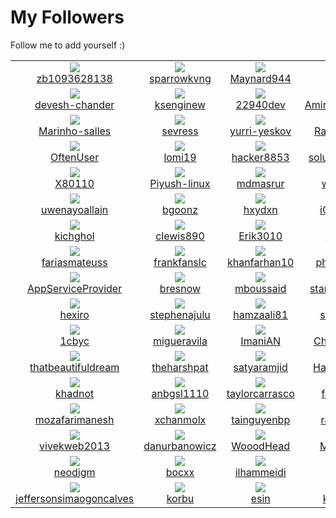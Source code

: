 # My Followers
Follow me to add yourself :)
<!--START_SECTION:top-followers-->
<table><tr>
  <td align="center">
    <a href="https://github.com/zb1093628138">
      <img src="https://avatars.githubusercontent.com/u/91184748?v=4" />
      <br />
      zb1093628138
    </a> 
  </td>

  <td align="center">
    <a href="https://github.com/sparrowkvng">
      <img src="https://avatars.githubusercontent.com/u/90632344?v=4" />
      <br />
      sparrowkvng
    </a> 
  </td>

  <td align="center">
    <a href="https://github.com/Maynard944">
      <img src="https://avatars.githubusercontent.com/u/90311276?v=4" />
      <br />
      Maynard944
    </a> 
  </td>

  <td align="center">
    <a href="https://github.com/Sinumi">
      <img src="https://avatars.githubusercontent.com/u/90086392?v=4" />
      <br />
      Sinumi
    </a> 
  </td>

  <td align="center">
    <a href="https://github.com/nguoithulinh2021">
      <img src="https://avatars.githubusercontent.com/u/89864773?v=4" />
      <br />
      nguoithulinh2021
    </a> 
  </td>

  <td align="center">
    <a href="https://github.com/diogopereiradev">
      <img src="https://avatars.githubusercontent.com/u/89779630?v=4" />
      <br />
      diogopereiradev
    </a> 
  </td></tr>
<tr>
  <td align="center">
    <a href="https://github.com/devesh-chander">
      <img src="https://avatars.githubusercontent.com/u/89605079?v=4" />
      <br />
      devesh-chander
    </a> 
  </td>

  <td align="center">
    <a href="https://github.com/ksenginew">
      <img src="https://avatars.githubusercontent.com/u/89186091?v=4" />
      <br />
      ksenginew
    </a> 
  </td>

  <td align="center">
    <a href="https://github.com/22940dev">
      <img src="https://avatars.githubusercontent.com/u/88142969?v=4" />
      <br />
      22940dev
    </a> 
  </td>

  <td align="center">
    <a href="https://github.com/AmirhoseinHesami">
      <img src="https://avatars.githubusercontent.com/u/86534843?v=4" />
      <br />
      AmirhoseinHesami
    </a> 
  </td>

  <td align="center">
    <a href="https://github.com/RafhsPaiz">
      <img src="https://avatars.githubusercontent.com/u/86043940?v=4" />
      <br />
      RafhsPaiz
    </a> 
  </td>

  <td align="center">
    <a href="https://github.com/Vishal313-m">
      <img src="https://avatars.githubusercontent.com/u/85690685?v=4" />
      <br />
      Vishal313-m
    </a> 
  </td></tr>
<tr>
  <td align="center">
    <a href="https://github.com/Marinho-salles">
      <img src="https://avatars.githubusercontent.com/u/84875639?v=4" />
      <br />
      Marinho-salles
    </a> 
  </td>

  <td align="center">
    <a href="https://github.com/sevress">
      <img src="https://avatars.githubusercontent.com/u/83327708?v=4" />
      <br />
      sevress
    </a> 
  </td>

  <td align="center">
    <a href="https://github.com/yurri-yeskov">
      <img src="https://avatars.githubusercontent.com/u/83100719?v=4" />
      <br />
      yurri-yeskov
    </a> 
  </td>

  <td align="center">
    <a href="https://github.com/RafaelPrincival">
      <img src="https://avatars.githubusercontent.com/u/82247772?v=4" />
      <br />
      RafaelPrincival
    </a> 
  </td>

  <td align="center">
    <a href="https://github.com/ochudi">
      <img src="https://avatars.githubusercontent.com/u/82163943?v=4" />
      <br />
      ochudi
    </a> 
  </td>

  <td align="center">
    <a href="https://github.com/marianorigo18">
      <img src="https://avatars.githubusercontent.com/u/82006357?v=4" />
      <br />
      marianorigo18
    </a> 
  </td></tr>
<tr>
  <td align="center">
    <a href="https://github.com/OftenUser">
      <img src="https://avatars.githubusercontent.com/u/77411288?v=4" />
      <br />
      OftenUser
    </a> 
  </td>

  <td align="center">
    <a href="https://github.com/lomi19">
      <img src="https://avatars.githubusercontent.com/u/77243755?v=4" />
      <br />
      lomi19
    </a> 
  </td>

  <td align="center">
    <a href="https://github.com/hacker8853">
      <img src="https://avatars.githubusercontent.com/u/76920935?v=4" />
      <br />
      hacker8853
    </a> 
  </td>

  <td align="center">
    <a href="https://github.com/solution-delivery">
      <img src="https://avatars.githubusercontent.com/u/75390221?v=4" />
      <br />
      solution-delivery
    </a> 
  </td>

  <td align="center">
    <a href="https://github.com/deepsea514">
      <img src="https://avatars.githubusercontent.com/u/74522790?v=4" />
      <br />
      deepsea514
    </a> 
  </td>

  <td align="center">
    <a href="https://github.com/adam-bouafia">
      <img src="https://avatars.githubusercontent.com/u/74255275?v=4" />
      <br />
      adam-bouafia
    </a> 
  </td></tr>
<tr>
  <td align="center">
    <a href="https://github.com/X80110">
      <img src="https://avatars.githubusercontent.com/u/72877008?v=4" />
      <br />
      X80110
    </a> 
  </td>

  <td align="center">
    <a href="https://github.com/Piyush-linux">
      <img src="https://avatars.githubusercontent.com/u/72852842?v=4" />
      <br />
      Piyush-linux
    </a> 
  </td>

  <td align="center">
    <a href="https://github.com/mdmasrur">
      <img src="https://avatars.githubusercontent.com/u/71648280?v=4" />
      <br />
      mdmasrur
    </a> 
  </td>

  <td align="center">
    <a href="https://github.com/withyousoft">
      <img src="https://avatars.githubusercontent.com/u/70968262?v=4" />
      <br />
      withyousoft
    </a> 
  </td>

  <td align="center">
    <a href="https://github.com/demiroo">
      <img src="https://avatars.githubusercontent.com/u/69108920?v=4" />
      <br />
      demiroo
    </a> 
  </td>

  <td align="center">
    <a href="https://github.com/am-miracle">
      <img src="https://avatars.githubusercontent.com/u/67763875?v=4" />
      <br />
      am-miracle
    </a> 
  </td></tr>
<tr>
  <td align="center">
    <a href="https://github.com/uwenayoallain">
      <img src="https://avatars.githubusercontent.com/u/66881609?v=4" />
      <br />
      uwenayoallain
    </a> 
  </td>

  <td align="center">
    <a href="https://github.com/bgoonz">
      <img src="https://avatars.githubusercontent.com/u/66654881?v=4" />
      <br />
      bgoonz
    </a> 
  </td>

  <td align="center">
    <a href="https://github.com/hxydxn">
      <img src="https://avatars.githubusercontent.com/u/64323922?v=4" />
      <br />
      hxydxn
    </a> 
  </td>

  <td align="center">
    <a href="https://github.com/iCruiseDATA">
      <img src="https://avatars.githubusercontent.com/u/64180440?v=4" />
      <br />
      iCruiseDATA
    </a> 
  </td>

  <td align="center">
    <a href="https://github.com/CharlesCreativeContent">
      <img src="https://avatars.githubusercontent.com/u/62077627?v=4" />
      <br />
      CharlesCreativeContent
    </a> 
  </td>

  <td align="center">
    <a href="https://github.com/vinosamari">
      <img src="https://avatars.githubusercontent.com/u/60850993?v=4" />
      <br />
      vinosamari
    </a> 
  </td></tr>
<tr>
  <td align="center">
    <a href="https://github.com/kichghol">
      <img src="https://avatars.githubusercontent.com/u/60784642?v=4" />
      <br />
      kichghol
    </a> 
  </td>

  <td align="center">
    <a href="https://github.com/clewis890">
      <img src="https://avatars.githubusercontent.com/u/60119523?v=4" />
      <br />
      clewis890
    </a> 
  </td>

  <td align="center">
    <a href="https://github.com/Erik3010">
      <img src="https://avatars.githubusercontent.com/u/59276485?v=4" />
      <br />
      Erik3010
    </a> 
  </td>

  <td align="center">
    <a href="https://github.com/andrewn6">
      <img src="https://avatars.githubusercontent.com/u/59238070?v=4" />
      <br />
      andrewn6
    </a> 
  </td>

  <td align="center">
    <a href="https://github.com/BEPb">
      <img src="https://avatars.githubusercontent.com/u/57312267?v=4" />
      <br />
      BEPb
    </a> 
  </td>

  <td align="center">
    <a href="https://github.com/arjunks2112">
      <img src="https://avatars.githubusercontent.com/u/56349056?v=4" />
      <br />
      arjunks2112
    </a> 
  </td></tr>
<tr>
  <td align="center">
    <a href="https://github.com/fariasmateuss">
      <img src="https://avatars.githubusercontent.com/u/55674918?v=4" />
      <br />
      fariasmateuss
    </a> 
  </td>

  <td align="center">
    <a href="https://github.com/frankfanslc">
      <img src="https://avatars.githubusercontent.com/u/55561087?v=4" />
      <br />
      frankfanslc
    </a> 
  </td>

  <td align="center">
    <a href="https://github.com/khanfarhan10">
      <img src="https://avatars.githubusercontent.com/u/50246790?v=4" />
      <br />
      khanfarhan10
    </a> 
  </td>

  <td align="center">
    <a href="https://github.com/philippetedajo">
      <img src="https://avatars.githubusercontent.com/u/49923201?v=4" />
      <br />
      philippetedajo
    </a> 
  </td>

  <td align="center">
    <a href="https://github.com/vcwild">
      <img src="https://avatars.githubusercontent.com/u/49621396?v=4" />
      <br />
      vcwild
    </a> 
  </td>

  <td align="center">
    <a href="https://github.com/filippo-fonseca">
      <img src="https://avatars.githubusercontent.com/u/48065878?v=4" />
      <br />
      filippo-fonseca
    </a> 
  </td></tr>
<tr>
  <td align="center">
    <a href="https://github.com/AppServiceProvider">
      <img src="https://avatars.githubusercontent.com/u/47697490?v=4" />
      <br />
      AppServiceProvider
    </a> 
  </td>

  <td align="center">
    <a href="https://github.com/bresnow">
      <img src="https://avatars.githubusercontent.com/u/45741877?v=4" />
      <br />
      bresnow
    </a> 
  </td>

  <td align="center">
    <a href="https://github.com/mboussaid">
      <img src="https://avatars.githubusercontent.com/u/43670958?v=4" />
      <br />
      mboussaid
    </a> 
  </td>

  <td align="center">
    <a href="https://github.com/standardgalactic">
      <img src="https://avatars.githubusercontent.com/u/43516554?v=4" />
      <br />
      standardgalactic
    </a> 
  </td>

  <td align="center">
    <a href="https://github.com/lucasrmagalhaes">
      <img src="https://avatars.githubusercontent.com/u/43296467?v=4" />
      <br />
      lucasrmagalhaes
    </a> 
  </td>

  <td align="center">
    <a href="https://github.com/elidakirigo">
      <img src="https://avatars.githubusercontent.com/u/42931101?v=4" />
      <br />
      elidakirigo
    </a> 
  </td></tr>
<tr>
  <td align="center">
    <a href="https://github.com/hexiro">
      <img src="https://avatars.githubusercontent.com/u/42787085?v=4" />
      <br />
      hexiro
    </a> 
  </td>

  <td align="center">
    <a href="https://github.com/stephenajulu">
      <img src="https://avatars.githubusercontent.com/u/42298053?v=4" />
      <br />
      stephenajulu
    </a> 
  </td>

  <td align="center">
    <a href="https://github.com/hamzaali81">
      <img src="https://avatars.githubusercontent.com/u/41760022?v=4" />
      <br />
      hamzaali81
    </a> 
  </td>

  <td align="center">
    <a href="https://github.com/silvesterwali">
      <img src="https://avatars.githubusercontent.com/u/40487188?v=4" />
      <br />
      silvesterwali
    </a> 
  </td>

  <td align="center">
    <a href="https://github.com/eust-w">
      <img src="https://avatars.githubusercontent.com/u/39115651?v=4" />
      <br />
      eust-w
    </a> 
  </td>

  <td align="center">
    <a href="https://github.com/Sanjai1112">
      <img src="https://avatars.githubusercontent.com/u/38290625?v=4" />
      <br />
      Sanjai1112
    </a> 
  </td></tr>
<tr>
  <td align="center">
    <a href="https://github.com/1cbyc">
      <img src="https://avatars.githubusercontent.com/u/35623334?v=4" />
      <br />
      1cbyc
    </a> 
  </td>

  <td align="center">
    <a href="https://github.com/migueravila">
      <img src="https://avatars.githubusercontent.com/u/35583825?v=4" />
      <br />
      migueravila
    </a> 
  </td>

  <td align="center">
    <a href="https://github.com/ImaniAN">
      <img src="https://avatars.githubusercontent.com/u/32896144?v=4" />
      <br />
      ImaniAN
    </a> 
  </td>

  <td align="center">
    <a href="https://github.com/Chukwudebelu">
      <img src="https://avatars.githubusercontent.com/u/32755252?v=4" />
      <br />
      Chukwudebelu
    </a> 
  </td>

  <td align="center">
    <a href="https://github.com/Kwynto">
      <img src="https://avatars.githubusercontent.com/u/31433211?v=4" />
      <br />
      Kwynto
    </a> 
  </td>

  <td align="center">
    <a href="https://github.com/baraki-weldat">
      <img src="https://avatars.githubusercontent.com/u/30467913?v=4" />
      <br />
      baraki-weldat
    </a> 
  </td></tr>
<tr>
  <td align="center">
    <a href="https://github.com/thatbeautifuldream">
      <img src="https://avatars.githubusercontent.com/u/28717686?v=4" />
      <br />
      thatbeautifuldream
    </a> 
  </td>

  <td align="center">
    <a href="https://github.com/theharshpat">
      <img src="https://avatars.githubusercontent.com/u/28351545?v=4" />
      <br />
      theharshpat
    </a> 
  </td>

  <td align="center">
    <a href="https://github.com/satyaramjid">
      <img src="https://avatars.githubusercontent.com/u/28245130?v=4" />
      <br />
      satyaramjid
    </a> 
  </td>

  <td align="center">
    <a href="https://github.com/HarshalShende">
      <img src="https://avatars.githubusercontent.com/u/26615635?v=4" />
      <br />
      HarshalShende
    </a> 
  </td>

  <td align="center">
    <a href="https://github.com/simonri">
      <img src="https://avatars.githubusercontent.com/u/25769699?v=4" />
      <br />
      simonri
    </a> 
  </td>

  <td align="center">
    <a href="https://github.com/yazmnh87">
      <img src="https://avatars.githubusercontent.com/u/25097299?v=4" />
      <br />
      yazmnh87
    </a> 
  </td></tr>
<tr>
  <td align="center">
    <a href="https://github.com/khadnot">
      <img src="https://avatars.githubusercontent.com/u/20587222?v=4" />
      <br />
      khadnot
    </a> 
  </td>

  <td align="center">
    <a href="https://github.com/anbgsl1110">
      <img src="https://avatars.githubusercontent.com/u/20208270?v=4" />
      <br />
      anbgsl1110
    </a> 
  </td>

  <td align="center">
    <a href="https://github.com/taylorcarrasco">
      <img src="https://avatars.githubusercontent.com/u/19296896?v=4" />
      <br />
      taylorcarrasco
    </a> 
  </td>

  <td align="center">
    <a href="https://github.com/fatih-yavuz">
      <img src="https://avatars.githubusercontent.com/u/18377668?v=4" />
      <br />
      fatih-yavuz
    </a> 
  </td>

  <td align="center">
    <a href="https://github.com/IDouble">
      <img src="https://avatars.githubusercontent.com/u/18186995?v=4" />
      <br />
      IDouble
    </a> 
  </td>

  <td align="center">
    <a href="https://github.com/taiwabisabi">
      <img src="https://avatars.githubusercontent.com/u/17015240?v=4" />
      <br />
      taiwabisabi
    </a> 
  </td></tr>
<tr>
  <td align="center">
    <a href="https://github.com/mozafarimanesh">
      <img src="https://avatars.githubusercontent.com/u/16508150?v=4" />
      <br />
      mozafarimanesh
    </a> 
  </td>

  <td align="center">
    <a href="https://github.com/xchanmolx">
      <img src="https://avatars.githubusercontent.com/u/16154263?v=4" />
      <br />
      xchanmolx
    </a> 
  </td>

  <td align="center">
    <a href="https://github.com/tainguyenbp">
      <img src="https://avatars.githubusercontent.com/u/14048946?v=4" />
      <br />
      tainguyenbp
    </a> 
  </td>

  <td align="center">
    <a href="https://github.com/ratamranjith">
      <img src="https://avatars.githubusercontent.com/u/13784669?v=4" />
      <br />
      ratamranjith
    </a> 
  </td>

  <td align="center">
    <a href="https://github.com/mkbrid">
      <img src="https://avatars.githubusercontent.com/u/11284225?v=4" />
      <br />
      mkbrid
    </a> 
  </td>

  <td align="center">
    <a href="https://github.com/dcalano">
      <img src="https://avatars.githubusercontent.com/u/7217772?v=4" />
      <br />
      dcalano
    </a> 
  </td></tr>
<tr>
  <td align="center">
    <a href="https://github.com/vivekweb2013">
      <img src="https://avatars.githubusercontent.com/u/7036736?v=4" />
      <br />
      vivekweb2013
    </a> 
  </td>

  <td align="center">
    <a href="https://github.com/danurbanowicz">
      <img src="https://avatars.githubusercontent.com/u/6285875?v=4" />
      <br />
      danurbanowicz
    </a> 
  </td>

  <td align="center">
    <a href="https://github.com/WooodHead">
      <img src="https://avatars.githubusercontent.com/u/5668806?v=4" />
      <br />
      WooodHead
    </a> 
  </td>

  <td align="center">
    <a href="https://github.com/Magicianred">
      <img src="https://avatars.githubusercontent.com/u/4624113?v=4" />
      <br />
      Magicianred
    </a> 
  </td>

  <td align="center">
    <a href="https://github.com/StephanGerbeth">
      <img src="https://avatars.githubusercontent.com/u/3775511?v=4" />
      <br />
      StephanGerbeth
    </a> 
  </td>

  <td align="center">
    <a href="https://github.com/Randagio13">
      <img src="https://avatars.githubusercontent.com/u/3518596?v=4" />
      <br />
      Randagio13
    </a> 
  </td></tr>
<tr>
  <td align="center">
    <a href="https://github.com/neodigm">
      <img src="https://avatars.githubusercontent.com/u/3151842?v=4" />
      <br />
      neodigm
    </a> 
  </td>

  <td align="center">
    <a href="https://github.com/bocxx">
      <img src="https://avatars.githubusercontent.com/u/1697885?v=4" />
      <br />
      bocxx
    </a> 
  </td>

  <td align="center">
    <a href="https://github.com/ilhammeidi">
      <img src="https://avatars.githubusercontent.com/u/1172578?v=4" />
      <br />
      ilhammeidi
    </a> 
  </td>

  <td align="center">
    <a href="https://github.com/luismayta">
      <img src="https://avatars.githubusercontent.com/u/833664?v=4" />
      <br />
      luismayta
    </a> 
  </td>

  <td align="center">
    <a href="https://github.com/kazuyabr">
      <img src="https://avatars.githubusercontent.com/u/824455?v=4" />
      <br />
      kazuyabr
    </a> 
  </td>

  <td align="center">
    <a href="https://github.com/Flokey82">
      <img src="https://avatars.githubusercontent.com/u/662072?v=4" />
      <br />
      Flokey82
    </a> 
  </td></tr>
<tr>
  <td align="center">
    <a href="https://github.com/jeffersonsimaogoncalves">
      <img src="https://avatars.githubusercontent.com/u/411493?v=4" />
      <br />
      jeffersonsimaogoncalves
    </a> 
  </td>

  <td align="center">
    <a href="https://github.com/korbu">
      <img src="https://avatars.githubusercontent.com/u/89734?v=4" />
      <br />
      korbu
    </a> 
  </td>

  <td align="center">
    <a href="https://github.com/esin">
      <img src="https://avatars.githubusercontent.com/u/69767?v=4" />
      <br />
      esin
    </a> 
  </td>

  <td align="center">
    <a href="https://github.com/krishaamer">
      <img src="https://avatars.githubusercontent.com/u/54409?v=4" />
      <br />
      krishaamer
    </a> 
  </td></tr></table>
<!--END_SECTION:top-followers-->
